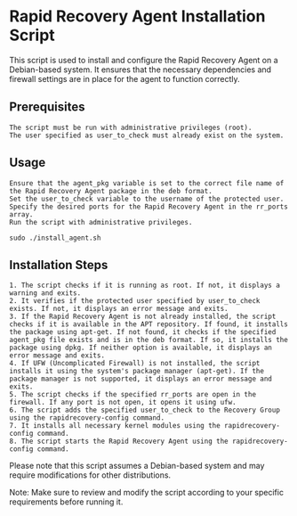 # Rapid Recovery Agent Installation Script

This script is used to install and configure the Rapid Recovery Agent on a Debian-based system. It ensures that the necessary dependencies and firewall settings are in place for the agent to function correctly.
## Prerequisites

    The script must be run with administrative privileges (root).
    The user specified as user_to_check must already exist on the system.

## Usage

    Ensure that the agent_pkg variable is set to the correct file name of the Rapid Recovery Agent package in the deb format.
    Set the user_to_check variable to the username of the protected user.
    Specify the desired ports for the Rapid Recovery Agent in the rr_ports array.
    Run the script with administrative privileges.
```
sudo ./install_agent.sh
```

## Installation Steps

    1. The script checks if it is running as root. If not, it displays a warning and exits.
    2. It verifies if the protected user specified by user_to_check exists. If not, it displays an error message and exits.
    3. If the Rapid Recovery Agent is not already installed, the script checks if it is available in the APT repository. If found, it installs the package using apt-get. If not found, it checks if the specified agent_pkg file exists and is in the deb format. If so, it installs the package using dpkg. If neither option is available, it displays an error message and exits.
    4. If UFW (Uncomplicated Firewall) is not installed, the script installs it using the system's package manager (apt-get). If the package manager is not supported, it displays an error message and exits.
    5. The script checks if the specified rr_ports are open in the firewall. If any port is not open, it opens it using ufw.
    6. The script adds the specified user_to_check to the Recovery Group using the rapidrecovery-config command.
    7. It installs all necessary kernel modules using the rapidrecovery-config command.
    8. The script starts the Rapid Recovery Agent using the rapidrecovery-config command.

Please note that this script assumes a Debian-based system and may require modifications for other distributions.

Note: Make sure to review and modify the script according to your specific requirements before running it.
